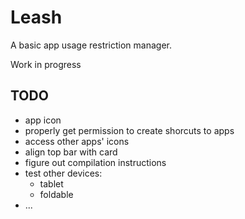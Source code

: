 # Leash
A basic app usage restriction manager.

Work in progress

## TODO
- app icon
- properly get permission to create shorcuts to apps
- access other apps' icons
- align top bar with card
- figure out compilation instructions
- test other devices:
    - tablet
    - foldable
- ...
